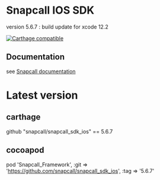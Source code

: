 # Snapcall IOS SDK
version 5.6.7 : build update for xcode 12.2

[![Carthage compatible](https://img.shields.io/badge/Carthage-compatible-4BC51D.svg?style=flat)](https://github.com/Carthage/Carthage)
## Documentation
 
see [Snapcall documentation](https://doc.snapcall.io/#ios)

# Latest version

## carthage

github "snapcall/snapcall_sdk_ios" == 5.6.7

## cocoapod

pod 'Snapcall_Framework', :git => 'https://github.com/snapcall/snapcall_sdk_ios', :tag => '5.6.7'
